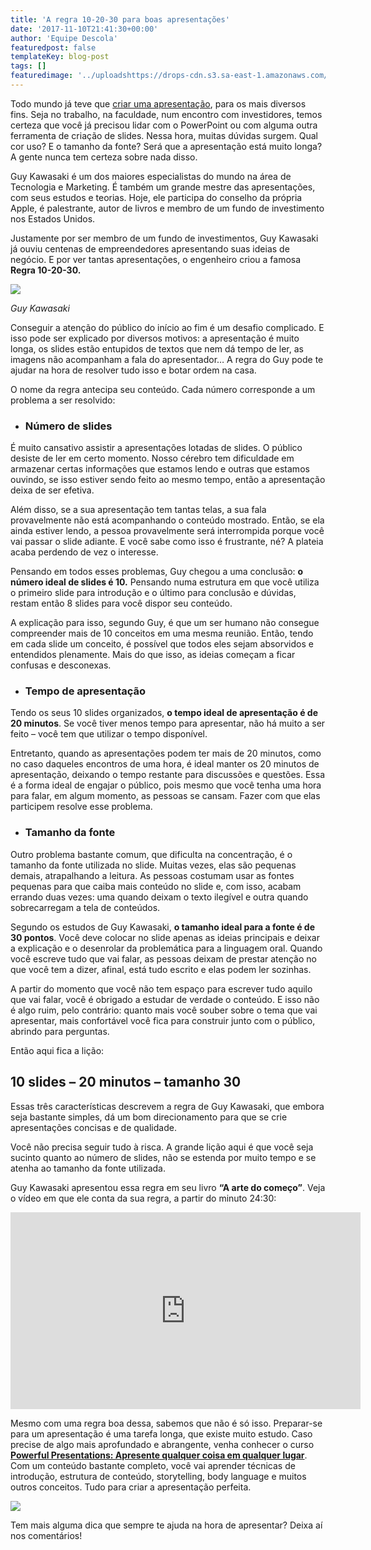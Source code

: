 ```yaml
---
title: 'A regra 10-20-30 para boas apresentações'
date: '2017-11-10T21:41:30+00:00'
author: 'Equipe Descola'
featuredpost: false
templateKey: blog-post
tags: []
featuredimage: '../uploadshttps://drops-cdn.s3.sa-east-1.amazonaws.com/drops-new/wp-content/uploads/2017/11/10214116/regra-10-20-30-150x150.png'
---
```

Todo mundo já teve que [criar uma apresentação](https://descola.org/curso/cozinhando-seu-conteudo), para os mais diversos fins. Seja no trabalho, na faculdade, num encontro com investidores, temos certeza que você já precisou lidar com o PowerPoint ou com alguma outra ferramenta de criação de slides. Nessa hora, muitas dúvidas surgem. Qual cor uso? E o tamanho da fonte? Será que a apresentação está muito longa? A gente nunca tem certeza sobre nada disso.

Guy Kawasaki é um dos maiores especialistas do mundo na área de Tecnologia e Marketing. É também um grande mestre das apresentações, com seus estudos e teorias. Hoje, ele participa do conselho da própria Apple, é palestrante, autor de livros e membro de um fundo de investimento nos Estados Unidos.

Justamente por ser membro de um fundo de investimentos, Guy Kawasaki já ouviu centenas de empreendedores apresentando suas ideias de negócio. E por ver tantas apresentações, o engenheiro criou a famosa **Regra 10-20-30.**

![](https://descola.org/drops/wp-content/uploads/2017/11/guy-kawasaki-1024x683.jpg)

*Guy Kawasaki*

Conseguir a atenção do público do início ao fim é um desafio complicado. E isso pode ser explicado por diversos motivos: a apresentação é muito longa, os slides estão entupidos de textos que nem dá tempo de ler, as imagens não acompanham a fala do apresentador… A regra do Guy pode te ajudar na hora de resolver tudo isso e botar ordem na casa.

O nome da regra antecipa seu conteúdo. Cada número corresponde a um problema a ser resolvido:

- ### **Número de slides**

É muito cansativo assistir a apresentações lotadas de slides. O público desiste de ler em certo momento. Nosso cérebro tem dificuldade em armazenar certas informações que estamos lendo e outras que estamos ouvindo, se isso estiver sendo feito ao mesmo tempo, então a apresentação deixa de ser efetiva.

Além disso, se a sua apresentação tem tantas telas, a sua fala provavelmente não está acompanhando o conteúdo mostrado. Então, se ela ainda estiver lendo, a pessoa provavelmente será interrompida porque você vai passar o slide adiante. E você sabe como isso é frustrante, né? A plateia acaba perdendo de vez o interesse.

Pensando em todos esses problemas, Guy chegou a uma conclusão: **o número ideal de slides é 10.** Pensando numa estrutura em que você utiliza o primeiro slide para introdução e o último para conclusão e dúvidas, restam então 8 slides para você dispor seu conteúdo.

A explicação para isso, segundo Guy, é que um ser humano não consegue compreender mais de 10 conceitos em uma mesma reunião. Então, tendo em cada slide um conceito, é possível que todos eles sejam absorvidos e entendidos plenamente. Mais do que isso, as ideias começam a ficar confusas e desconexas.

- ### **Tempo de apresentação**

Tendo os seus 10 slides organizados, **o tempo ideal de apresentação é de 20 minutos**. Se você tiver menos tempo para apresentar, não há muito a ser feito – você tem que utilizar o tempo disponível.

Entretanto, quando as apresentações podem ter mais de 20 minutos, como no caso daqueles encontros de uma hora, é ideal manter os 20 minutos de apresentação, deixando o tempo restante para discussões e questões. Essa é a forma ideal de engajar o público, pois mesmo que você tenha uma hora para falar, em algum momento, as pessoas se cansam. Fazer com que elas participem resolve esse problema.

- ### **Tamanho da fonte**

Outro problema bastante comum, que dificulta na concentração, é o tamanho da fonte utilizada no slide. Muitas vezes, elas são pequenas demais, atrapalhando a leitura. As pessoas costumam usar as fontes pequenas para que caiba mais conteúdo no slide e, com isso, acabam errando duas vezes: uma quando deixam o texto ilegível e outra quando sobrecarregam a tela de conteúdos.

Segundo os estudos de Guy Kawasaki, **o tamanho ideal para a fonte é de 30 pontos**. Você deve colocar no slide apenas as ideias principais e deixar a explicação e o desenrolar da problemática para a linguagem oral. Quando você escreve tudo que vai falar, as pessoas deixam de prestar atenção no que você tem a dizer, afinal, está tudo escrito e elas podem ler sozinhas.

A partir do momento que você não tem espaço para escrever tudo aquilo que vai falar, você é obrigado a estudar de verdade o conteúdo. E isso não é algo ruim, pelo contrário: quanto mais você souber sobre o tema que vai apresentar, mais confortável você fica para construir junto com o público, abrindo para perguntas.

Então aqui fica a lição:

10 slides – 20 minutos – tamanho 30
-----------------------------------

Essas três características descrevem a regra de Guy Kawasaki, que embora seja bastante simples, dá um bom direcionamento para que se crie apresentações concisas e de qualidade.

Você não precisa seguir tudo à risca. A grande lição aqui é que você seja sucinto quanto ao número de slides, não se estenda por muito tempo e se atenha ao tamanho da fonte utilizada.

Guy Kawasaki apresentou essa regra em seu livro **“A arte do começo”**. Veja o vídeo em que ele conta da sua regra, a partir do minuto 24:30:

<iframe allowfullscreen="allowfullscreen" frameborder="0" height="315" loading="lazy" src="https://www.youtube.com/embed/I1XTDuwOAAI" width="560"></iframe>

Mesmo com uma regra boa dessa, sabemos que não é só isso. Preparar-se para um apresentação é uma tarefa longa, que existe muito estudo. Caso precise de algo mais aprofundado e abrangente, venha conhecer o curso [**Powerful Presentations: Apresente qualquer coisa em qualquer lugar**](https://descola.org/curso/powerful-presentations). Com um conteúdo bastante completo, você vai aprender técnicas de introdução, estrutura de conteúdo, storytelling, body language e muitos outros conceitos. Tudo para criar a apresentação perfeita.

[![](https://descola.org/drops/wp-content/uploads/2017/11/ppp-1024x576.png)](https://descola.org/curso/powerful-presentations)

Tem mais alguma dica que sempre te ajuda na hora de apresentar? Deixa aí nos comentários!
